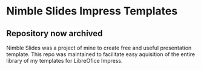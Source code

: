 # Nimble Slides Impress Templates
## Repository now archived

Nimble Slides was a project of mine to create free and useful presentation template. This repo was maintained to facilitate easy aquisition of the entire library of my templates for LibreOfice Impress.
